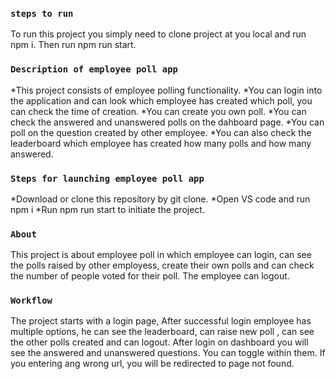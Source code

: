 ### `steps to run`
To run this project you simply need to clone project at you local and run npm i. Then run npm run start.

### `Description of employee poll app`
*This project consists of employee polling functionality. 
*You can login into the application and can look which employee has created which poll, you can check the time of creation.
*You can create you own poll. 
*You can check the answered and unanswered polls on the dahboard page. 
*You can poll on the question created by other employee. 
*You can also check the leaderboard which employee has created how many polls and how many answered.


### `Steps for launching employee poll app`
*Download or clone this repository by git clone.
*Open VS code and run npm i
*Run npm run start to initiate the project.

### `About`
This project is about employee poll in which employee can login, can see the polls raised by other employess, create their own polls and can check the number of people voted for their poll. The employee can logout. 

### `Workflow`
The project starts with a login page, After successful login employee has multiple options, he can see the leaderboard, can raise new poll , can see the other polls created and can logout. After login on dashboard you will see the answered and unanswered questions. You can toggle within them. If you entering ang wrong url, you will be redirected to page not found.
